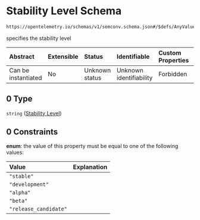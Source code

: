# Stability Level Schema

```txt
https://opentelemetry.io/schemas/v1/semconv.schema.json#/$defs/AnyValueSemanticConvention/properties/stability/allOf/0
```

specifies the stability level

| Abstract            | Extensible | Status         | Identifiable            | Custom Properties | Additional Properties | Access Restrictions | Defined In                                                                           |
| :------------------ | :--------- | :------------- | :---------------------- | :---------------- | :-------------------- | :------------------ | :----------------------------------------------------------------------------------- |
| Can be instantiated | No         | Unknown status | Unknown identifiability | Forbidden         | Allowed               | none                | [semconv.schema.json\*](../../../schemas/semconv.schema.json "open original schema") |

## 0 Type

`string` ([Stability Level](../any/semconv-opentelemetry-semantic-convention-schema-definitions-any-value-properties-stability-level-allof-stability-level.md))

## 0 Constraints

**enum**: the value of this property must be equal to one of the following values:

| Value                 | Explanation |
| :-------------------- | :---------- |
| `"stable"`            |             |
| `"development"`       |             |
| `"alpha"`             |             |
| `"beta"`              |             |
| `"release_candidate"` |             |
